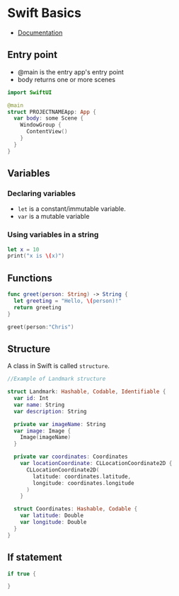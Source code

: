 # Swift Basics

- [Documentation](https://docs.swift.org/swift-book/documentation/the-swift-programming-language/thebasics)

## Entry point

- @main is the entry app's entry point
- body returns one or more scenes

```swift
import SwiftUI

@main
struct PROJECTNAMEApp: App {
  var body: some Scene {
    WindowGroup {
      ContentView()
    }
  }
}
```

## Variables

### Declaring variables

- `let` is a constant/immutable variable.
- `var` is a mutable variable

### Using variables in a string

```swift
let x = 10
print("x is \(x)")
```

## Functions

```swift
func greet(person: String) -> String {
  let greeting = "Hello, \(person)!"
  return greeting
}

greet(person:"Chris")
```

## Structure

A class in Swift is called `structure`.

```swift
//Example of Landmark structure

struct Landmark: Hashable, Codable, Identifiable {
  var id: Int
  var name: String
  var description: String

  private var imageName: String
  var image: Image {
    Image(imageName)
  }

  private var coordinates: Coordinates
    var locationCoordinate: CLLocationCoordinate2D {
      CLLocationCoordinate2D(
        latitude: coordinates.latitude,
        longitude: coordinates.longitude
      )
    }

  struct Coordinates: Hashable, Codable {
    var latitude: Double
    var longitude: Double
  }
}
```

## If statement

```swift
if true {

}
```
